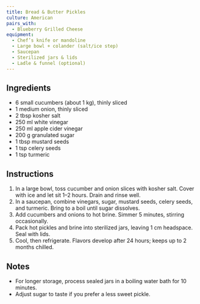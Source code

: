 ```yaml
---
title: Bread & Butter Pickles
culture: American
pairs_with:
  - Blueberry Grilled Cheese
equipment:
  - Chef’s knife or mandoline
  - Large bowl + colander (salt/ice step)
  - Saucepan
  - Sterilized jars & lids
  - Ladle & funnel (optional)
---
```


## Ingredients
- 6 small cucumbers (about 1 kg), thinly sliced
- 1 medium onion, thinly sliced
- 2 tbsp kosher salt
- 250 ml white vinegar
- 250 ml apple cider vinegar
- 200 g granulated sugar
- 1 tbsp mustard seeds
- 1 tsp celery seeds
- 1 tsp turmeric

## Instructions
1. In a large bowl, toss cucumber and onion slices with kosher salt. Cover with ice and let sit 1–2 hours. Drain and rinse well.
2. In a saucepan, combine vinegars, sugar, mustard seeds, celery seeds, and turmeric. Bring to a boil until sugar dissolves.
3. Add cucumbers and onions to hot brine. Simmer 5 minutes, stirring occasionally.
4. Pack hot pickles and brine into sterilized jars, leaving 1 cm headspace. Seal with lids.
5. Cool, then refrigerate. Flavors develop after 24 hours; keeps up to 2 months chilled.

## Notes
- For longer storage, process sealed jars in a boiling water bath for 10 minutes.  
- Adjust sugar to taste if you prefer a less sweet pickle.
